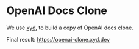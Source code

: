 # OpenAI Docs Clone

We use [xyd](https://xyd.dev), to build a copy of OpenAI docs clone.

Final result: https://openai-clone.xyd.dev